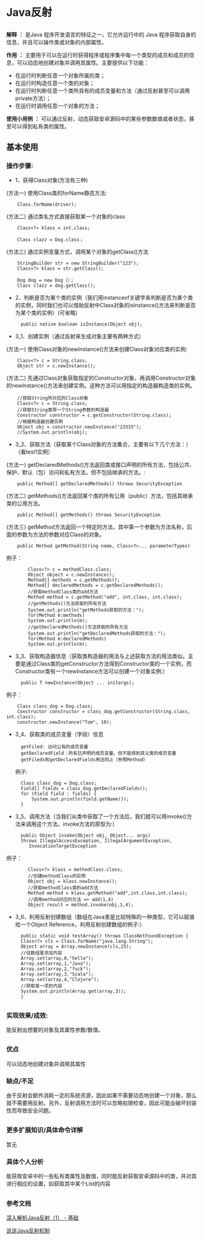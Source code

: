 # Java反射 #

##

**解释** **：**  是Java 程序开发语言的特征之一，它允许运行中的 Java 程序获取自身的信息，并且可以操作类或对象的内部属性。

**作用** **：** 主要用于可以在运行时获得程序或程序集中每一个类型的成员和成员的信息，可以动态地创建对象并调用其属性。主要提供以下功能：

- 在运行时判断任意一个对象所属的类；
- 在运行时构造任意一个类的对象；
- 在运行时判断任意一个类所具有的成员变量和方法（通过反射甚至可以调用private方法）；
- 在运行时调用任意一个对象的方法；


**使用小用例** **：** 可以通过反射，动态获取安卓源码中的某些参数数值或者状态，甚至可以得到私有类的属性。

##

## 基本使用 ##

### 操作步骤: ###


- 1、获得Class对象(方法有三种)

(方法一)  使用Class类的forName静态方法:
			
		Class.forName(driver);

(方法二)  通过类名方式直接获取某一个对象的class 	

		Class<?> klass = int.class;

		Class clazz = Dog.class；


(方法三) 通过实例变量方式，调用某个对象的getClass()方法

		StringBuilder str = new StringBuilder("123");
		Class<?> klass = str.getClass();

		Dog dog = new Dog（）；
		Class clazz = dog.getClass();
- 2、判断是否为某个类的实例（我们用instanceof关键字来判断是否为某个类的实例，同时我们也可以借助反射中Class对象的isInstance()方法来判断是否为某个类的实例）(可省略)

			
		public native boolean isInstance(Object obj);


- 3_1、创建实例（通过反射来生成对象主要有两种方式）


(方法一)  使用Class对象的newInstance()方法来创建Class对象对应类的实例:
			
		Class<?> c = String.class;
		Object str = c.newInstance();

(方法二)  先通过Class对象获取指定的Constructor对象，再调用Constructor对象的newInstance()方法来创建实例。这种方法可以用指定的构造器构造类的实例。	

		//获取String所对应的Class对象
		Class<?> c = String.class;
		//获取String类带一个String参数的构造器
		Constructor constructor = c.getConstructor(String.class);
		//根据构造器创建实例
		Object obj = constructor.newInstance("23333");
		//System.out.println(obj);

- 3_2、获取方法（获取某个Class对象的方法集合，主要有以下几个方法：）（看test1实例）


(方法一)  getDeclaredMethods()方法返回类或接口声明的所有方法，包括公共、保护、默认（包）访问和私有方法，但不包括继承的方法。:
			
			
		public Method[] getDeclaredMethods() throws SecurityException

(方法二)  getMethods()方法返回某个类的所有公用（public）方法，包括其继承类的公用方法。

			
		public Method[] getMethods() throws SecurityException
	

(方法三)  getMethod方法返回一个特定的方法，其中第一个参数为方法名称，后面的参数为方法的参数对应Class的对象。

			
		public Method getMethod(String name, Class<?>... parameterTypes)


例子：

			Class<?> c = methodClass.class;
			Object object = c.newInstance();
			Method[] methods = c.getMethods();
			Method[] declaredMethods = c.getDeclaredMethods();
			//获取methodClass类的add方法
			Method method = c.getMethod("add", int.class, int.class);
			//getMethods()方法获取的所有方法
			System.out.println("getMethods获取的方法：");
			for(Method m:methods)
			System.out.println(m);
			//getDeclaredMethods()方法获取的所有方法
			System.out.println("getDeclaredMethods获取的方法：");
			for(Method m:declaredMethods)
			System.out.println(m);


- 3_3、获取构造器信息（获取类构造器的用法与上述获取方法的用法类似。主要是通过Class类的getConstructor方法得到Constructor类的一个实例，而Constructor类有一个newInstance方法可以创建一个对象实例:）

			
		public T newInstance(Object ... initargs);

例子：

		Class class_dog = Dog.class;
        Constructor constructor = class_dog.getConstructor(String.class, int.class);
        constructor.newInstance("Tom", 10);

- 3_4、获取类的成员变量（字段）信息

		getFiled: 访问公有的成员变量
		getDeclaredField：所有已声明的成员变量。但不能得到其父类的成员变量
		getFileds和getDeclaredFields用法同上（参照Method）

	例子:

		Class class_dog = Dog.class;
		Field[] fields = class_dog.getDeclaredFields();
		for (Field field : fields) {
		    System.out.println(field.getName());
		}


- 3_5、调用方法（当我们从类中获取了一个方法后，我们就可以用invoke()方法来调用这个方法。invoke方法的原型为:）

			
		public Object invoke(Object obj, Object... args)
        throws IllegalAccessException, IllegalArgumentException,
           InvocationTargetException

例子：

			Class<?> klass = methodClass.class;
	        //创建methodClass的实例
	        Object obj = klass.newInstance();
	        //获取methodClass类的add方法
	        Method method = klass.getMethod("add",int.class,int.class);
	        //调用method对应的方法 => add(1,4)
	        Object result = method.invoke(obj,1,4);

- 3_6、利用反射创建数组（数组在Java里是比较特殊的一种类型，它可以赋值给一个Object Reference，利用反射创建数组的例子:）

			
		public static void testArray() throws ClassNotFoundException {
        Class<?> cls = Class.forName("java.lang.String");
        Object array = Array.newInstance(cls,25);
        //往数组里添加内容
        Array.set(array,0,"hello");
        Array.set(array,1,"Java");
        Array.set(array,2,"fuck");
        Array.set(array,3,"Scala");
        Array.set(array,4,"Clojure");
        //获取某一项的内容
        System.out.println(Array.get(array,3));
    	}

##


### 实现效果/成效: ###

能反射出想要的对象及其属性参数/数值。
	
##

### 优点 ###

可以动态地创建对象并调用其属性

### 缺点/不足 ###

由于反射会额外消耗一定的系统资源，因此如果不需要动态地创建一个对象，那么就不需要用反射。另外，反射调用方法时可以忽略权限检查，因此可能会破坏封装性而导致安全问题。

##

### 更多扩展知识/具体命令详解 ###

暂无
 

### 具体个人分析 ###

能获取安卓中的一些私有类属性及数值，同时能反射获取安卓源码中的类，并对其进行相应的设置，如获取其中某个List的内容

##

### 参考文档 ###

[深入解析Java反射（1） - 基础](https://www.sczyh30.com/posts/Java/java-reflection-1/)

[说说Java反射机制](https://www.jianshu.com/p/1a21a9cb5bea)